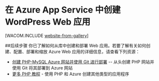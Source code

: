 <properties 
	pageTitle="在 Azure App Service 中创建 WordPress Web 应用" 
	description="本教程讲授如何创建新的 WordPress 博客 Azure Web 应用，然后通过 Azure 预览门户对其进行部署。" 
	services="app-service\web" 
	documentationCenter="php" 
	authors="tfitzmac" 
	manager="wpickett" 
	editor=""/>

<tags 
	ms.service="app-service-web" 
	ms.date="07/02/2015" 
	wacn.date="10/03/2015"/>

# 在 Azure App Service 中创建 WordPress Web 应用

[WACOM.INCLUDE [website-from-gallery](../includes/website-from-gallery.md)]

##<a name="nextsteps"></a>后续步骤
你已了解如何从库中创建和部署 Web 应用。若要了解有关如何创建、配置、部署和缩放 Azure Web 应用的详细信息，请查看下列资源：

- [创建 PHP-MySQL Azure 网站并使用 Git 进行部署](/documentation/articles/web-sites-php-mysql-deploy-use-git/) -- 从头创建 PHP 网站并使用 Git 将其部署到 Azure 网站
- [更多 PHP 教程](/develop/php/) - 使用 PHP 和 Azure 创建其他类型的应用程序

<!---HONumber=71-->